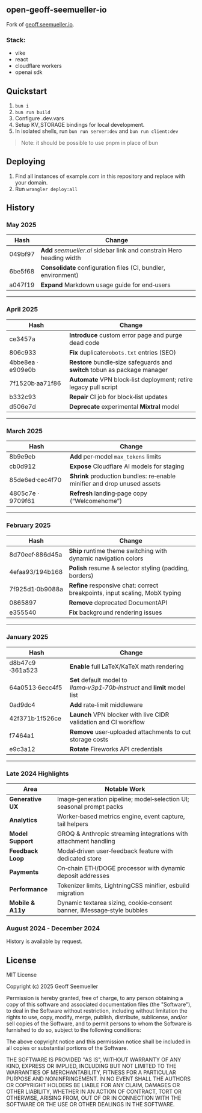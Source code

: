 ## open-geoff-seemueller-io

Fork of [geoff.seemueller.io](https://geoff.seemueller.io).


### Stack:
- vike
- react
- cloudflare workers
- openai sdk

## Quickstart

1. `bun i`
2. `bun run build`
3. Configure .dev.vars
4. Setup KV_STORAGE bindings for local development.
5. In isolated shells, run `bun run server:dev` and `bun run client:dev`

> Note: it should be possible to use pnpm in place of bun

## Deploying
1. Find all instances of example.com in this repository and replace with your domain.
2. Run `wrangler deploy:all`

History
---

### **May 2025**

| Hash    | Change                                                                |
| ------- |-----------------------------------------------------------------------|
| 049bf97 | **Add** *seemueller.ai* sidebar link and constrain Hero heading width |
| 6be5f68 | **Consolidate** configuration files (CI, bundler, environment)        |
| a047f19 | **Expand** Markdown usage guide for end‑users                         |

---

### **April 2025**

| Hash              | Change                                                                     |
| ----------------- |----------------------------------------------------------------------------|
| ce3457a           | **Introduce** custom error page and purge dead code                        |
| 806c933           | **Fix** duplicate`robots.txt` entries (SEO)                                |
| 4bbe8ea · e909e0b | **Restore** bundle‑size safeguards and **switch** tobun as package manager |
| 7f1520b·aa71f86 | **Automate** VPN block‑list deployment; retire legacy pull script          |
| b332c93           | **Repair** CI job for block‑list updates                                   |
| d506e7d           | **Deprecate** experimental **Mixtral** model                               |

---

### **March 2025**

| Hash              | Change                                                                   |
| ----------------- |--------------------------------------------------------------------------|
| 8b9e9eb           | **Add** per‑model `max_tokens` limits                                    |
| cb0d912           | **Expose** Cloudflare AI models for staging                              |
| 85de6ed·cec4f70 | **Shrink** production bundles: re‑enable minifier and drop unused assets |
| 4805c7e · 9709f61 | **Refresh** landing‑page copy (“Welcomehome”)                            |

---

### **February 2025**

| Hash              | Change                                                                      |
| ----------------- | --------------------------------------------------------------------------- |
| 8d70eef·886d45a | **Ship** runtime theme switching with dynamic navigation colors             |
| 4efaa93/194b168 | **Polish** resume & selector styling (padding, borders)                     |
| 7f925d1·0b9088a | **Refine** responsive chat: correct breakpoints, input scaling, MobX typing |
| 0865897           | **Remove** deprecated DocumentAPI                                          |
| e355540           | **Fix** background rendering issues                                         |

---

### **January 2025**

| Hash              | Change                                                                      |
| ----------------- | --------------------------------------------------------------------------- |
| d8b47c9 ·361a523 | **Enable** full LaTeX/KaTeX math rendering                                  |
| 64a0513·6ecc4f5 | **Set** default model to *llama‑v3p1‑70b‑instruct* and **limit** model list |
| 0ad9dc4           | **Add** rate‑limit middleware                                               |
| 42f371b·1f526ce | **Launch** VPN blocker with live CIDR validation and CI workflow            |
| f7464a1           | **Remove** user‑uploaded attachments to cut storage costs                   |
| e9c3a12           | **Rotate** Fireworks API credentials                                        |

---

### **Late 2024 Highlights**

| Area              | Notable Work                                                           |
| ----------------- | ---------------------------------------------------------------------- |
| **Generative UX** | Image‑generation pipeline; model‑selection UI; seasonal prompt packs   |
| **Analytics**     | Worker‑based metrics engine, event capture, tail helpers               |
| **Model Support** | GROQ & Anthropic streaming integrations with attachment handling       |
| **Feedback Loop** | Modal‑driven user‑feedback feature with dedicated store                |
| **Payments**      | On‑chain ETH/DOGE processor with dynamic deposit addresses             |
| **Performance**   | Tokenizer limits, LightningCSS minifier, esbuild migration             |
| **Mobile & A11y** | Dynamic textarea sizing, cookie‑consent banner, iMessage‑style bubbles |


### August 2024 - December 2024
History is available by request.


## License

MIT License

Copyright (c) 2025 Geoff Seemueller

Permission is hereby granted, free of charge, to any person obtaining a copy
of this software and associated documentation files (the "Software"), to deal
in the Software without restriction, including without limitation the rights
to use, copy, modify, merge, publish, distribute, sublicense, and/or sell
copies of the Software, and to permit persons to whom the Software is
furnished to do so, subject to the following conditions:

The above copyright notice and this permission notice shall be included in all
copies or substantial portions of the Software.

THE SOFTWARE IS PROVIDED "AS IS", WITHOUT WARRANTY OF ANY KIND, EXPRESS OR
IMPLIED, INCLUDING BUT NOT LIMITED TO THE WARRANTIES OF MERCHANTABILITY,
FITNESS FOR A PARTICULAR PURPOSE AND NONINFRINGEMENT. IN NO EVENT SHALL THE
AUTHORS OR COPYRIGHT HOLDERS BE LIABLE FOR ANY CLAIM, DAMAGES OR OTHER
LIABILITY, WHETHER IN AN ACTION OF CONTRACT, TORT OR OTHERWISE, ARISING FROM,
OUT OF OR IN CONNECTION WITH THE SOFTWARE OR THE USE OR OTHER DEALINGS IN THE
SOFTWARE.

